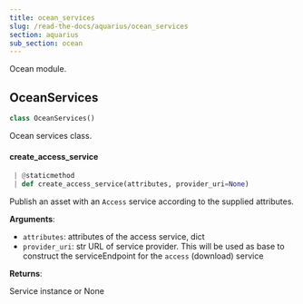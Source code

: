 ```yaml
---
title: ocean_services
slug: /read-the-docs/aquarius/ocean_services
section: aquarius
sub_section: ocean
---
```

Ocean module.

## OceanServices

```python
class OceanServices()
```

Ocean services class.

#### create\_access\_service

```python
 | @staticmethod
 | def create_access_service(attributes, provider_uri=None)
```

Publish an asset with an `Access` service according to the supplied attributes.

**Arguments**:

- `attributes`: attributes of the access service, dict
- `provider_uri`: str URL of service provider. This will be used as base to
construct the serviceEndpoint for the `access` (download) service

**Returns**:

Service instance or None

